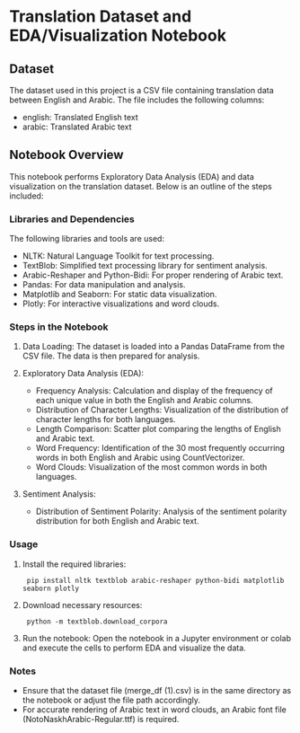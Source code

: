 # Translation Dataset and EDA/Visualization Notebook
## Dataset
The dataset used in this project is a CSV file containing translation data between English and Arabic. The file includes the following columns:

* english: Translated English text
* arabic: Translated Arabic text
  
## Notebook Overview
This notebook performs Exploratory Data Analysis (EDA) and data visualization on the translation dataset. Below is an outline of the steps included:

### Libraries and Dependencies
The following libraries and tools are used:

* NLTK: Natural Language Toolkit for text processing.
* TextBlob: Simplified text processing library for sentiment analysis.
* Arabic-Reshaper and Python-Bidi: For proper rendering of Arabic text.
* Pandas: For data manipulation and analysis.
* Matplotlib and Seaborn: For static data visualization.
* Plotly: For interactive visualizations and word clouds.

### Steps in the Notebook
1. Data Loading: The dataset is loaded into a Pandas DataFrame from the CSV file. The data is then prepared for analysis.

2. Exploratory Data Analysis (EDA):

   * Frequency Analysis: Calculation and display of the frequency of each unique value in both the English and Arabic columns.
   * Distribution of Character Lengths: Visualization of the distribution of character lengths for both languages.
   * Length Comparison: Scatter plot comparing the lengths of English and Arabic text.
   * Word Frequency: Identification of the 30 most frequently occurring words in both English and Arabic using CountVectorizer.
   * Word Clouds: Visualization of the most common words in both languages.
     
3. Sentiment Analysis:
   * Distribution of Sentiment Polarity: Analysis of the sentiment polarity distribution for both English and Arabic text.

### Usage
1. Install the required libraries:

        pip install nltk textblob arabic-reshaper python-bidi matplotlib seaborn plotly
2. Download necessary resources:
   
        python -m textblob.download_corpora
3. Run the notebook: Open the notebook in a Jupyter environment or colab and execute the cells to perform EDA and visualize the data.
   
### Notes
* Ensure that the dataset file (merge_df (1).csv) is in the same directory as the notebook or adjust the file path accordingly.
* For accurate rendering of Arabic text in word clouds, an Arabic font file (NotoNaskhArabic-Regular.ttf) is required.
